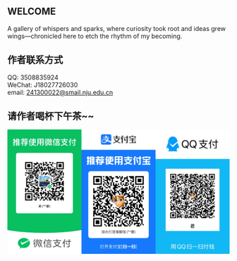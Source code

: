 ## WELCOME
A gallery of whispers and sparks, where curiosity took root and ideas grew wings—chronicled here to etch the rhythm of my becoming.

## 作者联系方式

QQ: 3508835924<br>
WeChat: J18027726030<br>
email: 241300022@smail.nju.edu.cn

## 请作者喝杯下午茶~~

<img src="info/thanks.jpg" width="600" alt="THANKS" align="left">
